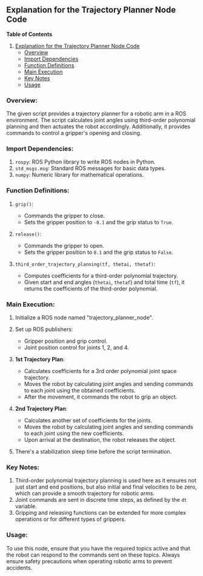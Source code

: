 ## Explanation for the Trajectory Planner Node Code

**Table of Contents**

1. [Explanation for the Trajectory Planner Node Code](#explanation-for-the-trajectory-planner-node-code)
    - [Overview](#overview)
    - [Import Dependencies](#import-dependencies)
    - [Function Definitions](#function-definitions)
    - [Main Execution](#main-execution)
    - [Key Notes](#key-notes)
    - [Usage](#usage)

### Overview:

The given script provides a trajectory planner for a robotic arm in a ROS environment. The script calculates joint angles using third-order polynomial planning and then actuates the robot accordingly. Additionally, it provides commands to control a gripper's opening and closing.

### Import Dependencies:

1. `rospy`: ROS Python library to write ROS nodes in Python.
2. `std_msgs.msg`: Standard ROS messages for basic data types.
3. `numpy`: Numeric library for mathematical operations.

### Function Definitions:

1. `grip()`: 
    - Commands the gripper to close.
    - Sets the gripper position to `-0.1` and the grip status to `True`.

2. `release()`: 
    - Commands the gripper to open.
    - Sets the gripper position to `0.1` and the grip status to `False`.

3. `third_order_trajectory_planning(tf, thetai, thetaf)`:
    - Computes coefficients for a third-order polynomial trajectory.
    - Given start and end angles (`thetai`, `thetaf`) and total time (`tf`), it returns the coefficients of the third-order polynomial.

### Main Execution:

1. Initialize a ROS node named "trajectory_planner_node".
2. Set up ROS publishers:
    - Gripper position and grip control.
    - Joint position control for joints 1, 2, and 4.

3. **1st Trajectory Plan**:
    - Calculates coefficients for a 3rd order polynomial joint space trajectory.
    - Moves the robot by calculating joint angles and sending commands to each joint using the obtained coefficients.
    - After the movement, it commands the robot to grip an object.

4. **2nd Trajectory Plan**:
    - Calculates another set of coefficients for the joints.
    - Moves the robot by calculating joint angles and sending commands to each joint using the new coefficients.
    - Upon arrival at the destination, the robot releases the object.

5. There's a stabilization sleep time before the script termination.

### Key Notes:

1. Third-order polynomial trajectory planning is used here as it ensures not just start and end positions, but also initial and final velocities to be zero, which can provide a smooth trajectory for robotic arms.
2. Joint commands are sent in discrete time steps, as defined by the `dt` variable.
3. Gripping and releasing functions can be extended for more complex operations or for different types of grippers.

### Usage:

To use this node, ensure that you have the required topics active and that the robot can respond to the commands sent on these topics. Always ensure safety precautions when operating robotic arms to prevent accidents.
